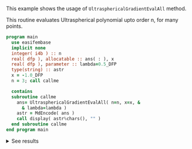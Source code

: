This example shows the usage of `UltrasphericalGradientEvalAll` method.

This routine evaluates Ultraspherical polynomial upto order n, for many points.

```fortran
program main
  use easifembase
  implicit none
  integer( i4b ) :: n
  real( dfp ), allocatable :: ans( : ), x
  real( dfp ), parameter :: lambda=0.5_DFP
  type(string) :: astr
  x = -1.0_DFP
  n = 3; call callme

  contains
  subroutine callme
    ans= UltrasphericalGradientEvalAll( n=n, x=x, &
      & lambda=lambda )
    astr = MdEncode( ans )
    call display( astr%chars(), "" )
  end subroutine callme
end program main
```

<details>
<summary>See results</summary>
<div>

| P0 | P1 | P2 | P3 |
| -- | -- | -- | -- |
| 0  | 1  | -3 | 6  |

</div>
</details>
